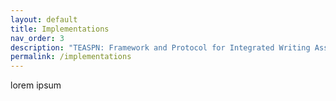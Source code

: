 ```yaml
---
layout: default
title: Implementations
nav_order: 3
description: "TEASPN: Framework and Protocol for Integrated Writing Assistance Environments"
permalink: /implementations
---
```


lorem ipsum
